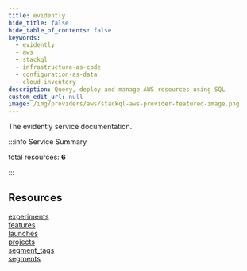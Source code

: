 ```yaml
---
title: evidently
hide_title: false
hide_table_of_contents: false
keywords:
  - evidently
  - aws
  - stackql
  - infrastructure-as-code
  - configuration-as-data
  - cloud inventory
description: Query, deploy and manage AWS resources using SQL
custom_edit_url: null
image: /img/providers/aws/stackql-aws-provider-featured-image.png
---
```


The evidently service documentation.

:::info Service Summary

<div class="row">
<div class="providerDocColumn">
<span>total resources:&nbsp;<b>6</b></span><br />
</div>
</div>

:::

## Resources
<div class="row">
<div class="providerDocColumn">
<a href="/providers/aws/evidently/experiments/">experiments</a><br />
<a href="/providers/aws/evidently/features/">features</a><br />
<a href="/providers/aws/evidently/launches/">launches</a>
</div>
<div class="providerDocColumn">
<a href="/providers/aws/evidently/projects/">projects</a><br />
<a href="/providers/aws/evidently/segment_tags/">segment_tags</a><br />
<a href="/providers/aws/evidently/segments/">segments</a>
</div>
</div>